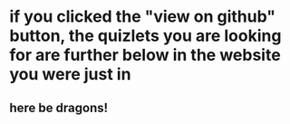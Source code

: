 # if you clicked the "view on github" button, the quizlets you are looking for are further below in the website you were just in

## here be dragons!

